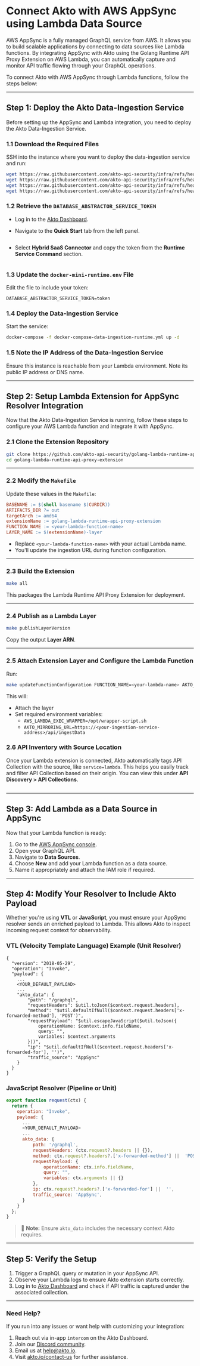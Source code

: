 # Connect Akto with AWS AppSync using Lambda Data Source

AWS AppSync is a fully managed GraphQL service from AWS. It allows you to build scalable applications by connecting to data sources like Lambda functions. By integrating AppSync with Akto using the Golang Runtime API Proxy Extension on AWS Lambda, you can automatically capture and monitor API traffic flowing through your GraphQL operations.

To connect Akto with AWS AppSync through Lambda functions, follow the steps below:

***

## Step 1: Deploy the Akto Data-Ingestion Service

Before setting up the AppSync and Lambda integration, you need to deploy the Akto Data-Ingestion Service.

### 1.1 Download the Required Files

SSH into the instance where you want to deploy the data-ingestion service and run:

```bash
wget https://raw.githubusercontent.com/akto-api-security/infra/refs/heads/feature/quick-setup/docker-compose-data-ingestion-runtime.yml
wget https://raw.githubusercontent.com/akto-api-security/infra/refs/heads/feature/quick-setup/data-ingestion-docker.env
wget https://raw.githubusercontent.com/akto-api-security/infra/refs/heads/feature/quick-setup/docker-mini-runtime.env
wget https://raw.githubusercontent.com/akto-api-security/infra/refs/heads/feature/quick-setup/watchtower.env

```

### 1.2 Retrieve the `DATABASE_ABSTRACTOR_SERVICE_TOKEN`

* Log in to the [Akto Dashboard](https://app.akto.io/).
*   Navigate to the **Quick Start** tab from the left panel.

    <figure><img src="../../.gitbook/assets/Quick-Start.png" alt=""><figcaption></figcaption></figure>
*   Select **Hybrid SaaS Connector** and copy the token from the **Runtime Service Command** section.

    <figure><img src="../../.gitbook/assets/HybridSaaSConnector.png" alt=""><figcaption></figcaption></figure>

### 1.3 Update the `docker-mini-runtime.env` File

Edit the file to include your token:

```plaintext
DATABASE_ABSTRACTOR_SERVICE_TOKEN=token

```

### 1.4 Deploy the Data-Ingestion Service

Start the service:

```bash
docker-compose -f docker-compose-data-ingestion-runtime.yml up -d

```

### 1.5 Note the IP Address of the Data-Ingestion Service

Ensure this instance is reachable from your Lambda environment. Note its public IP address or DNS name.

***

## Step 2: Setup Lambda Extension for AppSync Resolver Integration

Now that the Akto Data-Ingestion Service is running, follow these steps to configure your AWS Lambda function and integrate it with AppSync.

### 2.1 Clone the Extension Repository

```bash
git clone https://github.com/akto-api-security/golang-lambda-runtime-api-proxy-extension.git
cd golang-lambda-runtime-api-proxy-extension

```

***

### 2.2 Modify the `Makefile`

Update these values in the `Makefile`:

```makefile
BASENAME := $(shell basename $(CURDIR))
ARTIFACTS_DIR ?= out
targetArch := amd64
extensionName := golang-lambda-runtime-api-proxy-extension
FUNCTION_NAME := <your-lambda-function-name>
LAYER_NAME := $(extensionName)-layer

```

* Replace `<your-lambda-function-name>` with your actual Lambda name.
* You'll update the ingestion URL during function configuration.

***

### 2.3 Build the Extension

```bash
make all

```

This packages the Lambda Runtime API Proxy Extension for deployment.

***

### 2.4 Publish as a Lambda Layer

```bash
make publishLayerVersion

```

Copy the output **Layer ARN**.

***

### 2.5 Attach Extension Layer and Configure the Lambda Function

Run:

```bash
make updateFunctionConfiguration FUNCTION_NAME=<your-lambda-name> AKTO_MIRRORING_URL=https://<your-ingestion-service-address>/api/ingestData

```

This will:

* Attach the layer
* Set required environment variables:
  * `AWS_LAMBDA_EXEC_WRAPPER=/opt/wrapper-script.sh`
  * `AKTO_MIRRORING_URL=https://<your-ingestion-service-address>/api/ingestData`

### 2.6 API Inventory with Source Location

Once your Lambda extension is connected, Akto automatically tags API Collection with the source, like `service=lambda`. This helps you easily track and filter API Collection based on their origin. You can view this under **API Discovery > API Collections**.

<figure><img src="../../.gitbook/assets/image (115).png" alt=""><figcaption></figcaption></figure>

***

## Step 3: Add Lambda as a Data Source in AppSync

Now that your Lambda function is ready:

1. Go to the [AWS AppSync console](https://console.aws.amazon.com/appsync/).
2. Open your GraphQL API.
3. Navigate to **Data Sources**.
4. Choose **New** and add your Lambda function as a data source.
5. Name it appropriately and attach the IAM role if required.

***

## Step 4: Modify Your Resolver to Include Akto Payload

Whether you're using **VTL** or **JavaScript**, you must ensure your AppSync resolver sends an enriched payload to Lambda. This allows Akto to inspect incoming request context for observability.

### VTL (Velocity Template Language) Example (Unit Resolver)

```vtl
{
  "version": "2018-05-29",
  "operation": "Invoke",
  "payload": {
	...
	<YOUR_DEFAULT_PAYLOAD>
 	...
    "akto_data": {
		"path": "/graphql",
		"requestHeaders": $util.toJson($context.request.headers),
		"method": "$util.defaultIfNull($context.request.headers['x-forwarded-method'], 'POST')",
		"requestPayload": "$util.escapeJavaScript($util.toJson({
			operationName: $context.info.fieldName,
			query: "",
			variables: $context.arguments
		}))",
		"ip": "$util.defaultIfNull($context.request.headers['x-forwarded-for'], '')",
		"traffic_source": "AppSync"
	}
  }
}

```

### JavaScript Resolver (Pipeline or Unit)

```js
export function request(ctx) {
  return {
    operation: "Invoke",
    payload: {
	  ...
	  <YOUR_DEFAULT_PAYLOAD>
  	  ...
      akto_data: {
		  path: '/graphql',
		  requestHeaders: (ctx.request?.headers || {}),
		  method: ctx.request?.headers?.['x-forwarded-method'] ||  'POST',
		  requestPayload: {
			  operationName: ctx.info.fieldName,
			  query: "",
			  variables: ctx.arguments || {}
		  },
		  ip: ctx.request?.headers?.['x-forwarded-for'] ||  '',
		  traffic_source: 'AppSync',
	  }
    }
  };
}

```

> 📝 **Note:** Ensure `akto_data` includes the necessary context Akto requires.

***

## Step 5: Verify the Setup

1. Trigger a GraphQL query or mutation in your AppSync API.
2. Observe your Lambda logs to ensure Akto extension starts correctly.
3. Log in to [Akto Dashboard](https://app.akto.io/) and check if API traffic is captured under the associated collection.

***

### Need Help?

If you run into any issues or want help with customizing your integration:

1. Reach out via in-app `intercom` on the Akto Dashboard.
2. Join our [Discord community](https://www.akto.io/community).
3. Email us at [help@akto.io](mailto:help@akto.io).
4. Visit [akto.io/contact-us](https://www.akto.io/contact-us) for further assistance.
